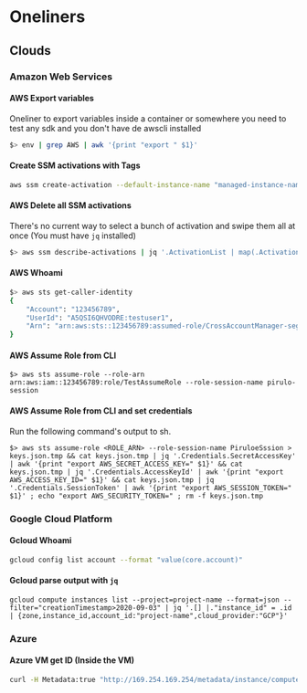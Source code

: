# Oneliners

## Clouds

### Amazon Web Services

#### AWS Export variables

Oneliner to export variables inside a container or somewhere you need to test any sdk and you don't have de awscli installed

```bash
$> env | grep AWS | awk '{print "export " $1}'
```

#### Create SSM activations with Tags

```bash
aws ssm create-activation --default-instance-name "managed-instance-name" --registration-limit 1 --tags '[{"Key":"KEYNAME","Value": "Value"}]' --iam-role service-role/AmazonEC2RunCommandRoleForManagedInstances
```

#### AWS Delete all SSM activations

There's no current way to select a bunch of activation and swipe them all at once (You must have `jq` installed)

```bash
$> aws ssm describe-activations | jq '.ActivationList | map(.ActivationId) | .[]' | awk '{print "aws ssm delete-activation --activation-id " $1}'
```

#### AWS Whoami

```bash
$> aws sts get-caller-identity
{
    "Account": "123456789",
    "UserId": "A5QSI6QHVODRE:testuser1",
    "Arn": "arn:aws:sts::123456789:assumed-role/CrossAccountManager-seginf_cloudsec/lcontreras"
}
```

#### AWS Assume Role from CLI

```shell
$> aws sts assume-role --role-arn arn:aws:iam::123456789:role/TestAssumeRole --role-session-name pirulo-session
```

#### AWS Assume Role from CLI and set credentials

Run the following command's output to sh.

```shell
$> aws sts assume-role <ROLE_ARN> --role-session-name PiruloeSssion > keys.json.tmp && cat keys.json.tmp | jq '.Credentials.SecretAccessKey' | awk '{print "export AWS_SECRET_ACCESS_KEY=" $1}' && cat keys.json.tmp | jq '.Credentials.AccessKeyId' | awk '{print "export AWS_ACCESS_KEY_ID=" $1}' && cat keys.json.tmp | jq '.Credentials.SessionToken' | awk '{print "export AWS_SESSION_TOKEN=" $1}' ; echo "export AWS_SECURITY_TOKEN=" ; rm -f keys.json.tmp
```

### Google Cloud Platform

#### Gcloud Whoami

```bash
gcloud config list account --format "value(core.account)"
```

#### Gcloud parse output with `jq`

```shell
gcloud compute instances list --project=project-name --format=json --filter="creationTimestamp>2020-09-03" | jq '.[] |."instance_id" = .id | {zone,instance_id,account_id:"project-name",cloud_provider:"GCP"}'
```

### Azure

#### Azure VM get ID (Inside the VM)

```sh
curl -H Metadata:true "http://169.254.169.254/metadata/instance/compute/vmId?api-version=2017-08-01&format=text"
```

 
